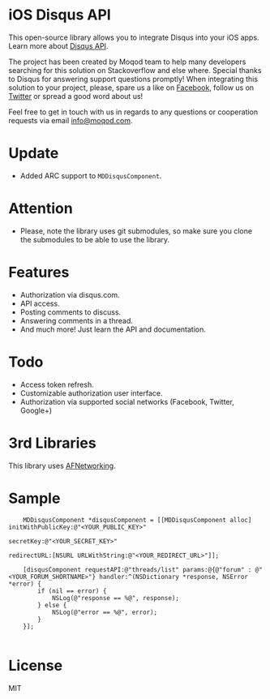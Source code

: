 # iOS Disqus API 

This open-source library allows you to integrate Disqus into your iOS apps. Learn more about [Disqus API](http://disqus.com/api/docs/).

The project has been created by Moqod team to help many developers searching for this solution on Stackoverflow and else where. Special thanks to Disqus for answering support questions promptly! When integrating this solution to your project, please, spare us a like on [Facebook](http://fb.me/moqod), follow us on [Twitter](http://twitter.com/moqod) or spread a good word about us!

Feel free to get in touch with us in regards to any questions or cooperation requests via email [info@moqod.com](mailto:info@moqod.com).

# Update
- Added ARC support to `MDDisqusComponent`.

# Attention
- Please, note the library uses git submodules, so make sure you clone the submodules to be able to use the library.

# Features
- Authorization via disqus.com.
- API access.
- Posting comments to discuss.
- Answering comments in a thread.
- And much more! Just learn the API and documentation.

# Todo
- Access token refresh.
- Customizable authorization user interface. 
- Authorization via supported social networks (Facebook, Twitter, Google+)

# 3rd Libraries
This library uses [AFNetworking](https://github.com/AFNetworking/AFNetworking).

# Sample

``` objc
    MDDisqusComponent *disqusComponent = [[MDDisqusComponent alloc] initWithPublicKey:@"<YOUR_PUBLIC_KEY>"
        																	secretKey:@"<YOUR_SECRET_KEY>"
																		  redirectURL:[NSURL URLWithString:@"<YOUR_REDIRECT_URL>"]];
    
    [disqusComponent requestAPI:@"threads/list" params:@{@"forum" : @"<YOUR_FORUM_SHORTNAME>"} handler:^(NSDictionary *response, NSError *error) {
		if (nil == error) {
			NSLog(@"response == %@", response);
		} else {
			NSLog(@"error == %@", error);
		}
	}];
    

```

# License
MIT
